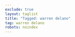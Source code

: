 ```yaml
---
exclude: true
layout: taglist
title: "Tagged: warren delano"
tag: warren delano
robots: noindex
---
```


